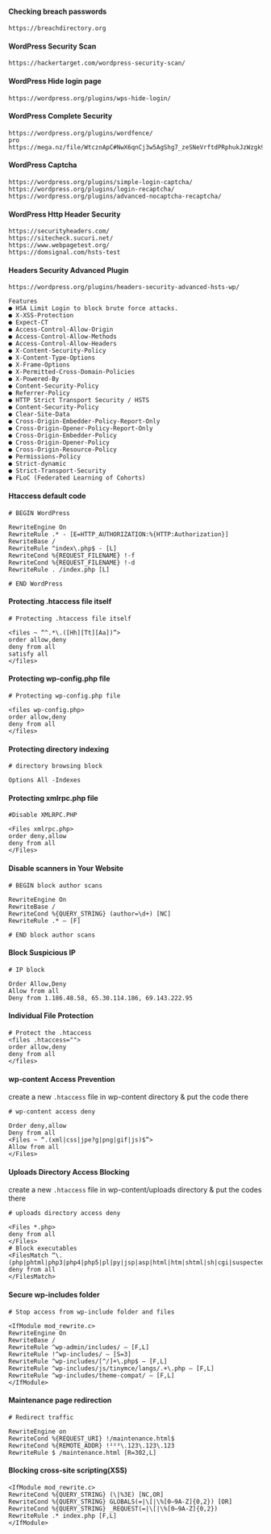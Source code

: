 #### Checking breach passwords

    https://breachdirectory.org

#### WordPress Security Scan

    https://hackertarget.com/wordpress-security-scan/

#### WordPress Hide login page

    https://wordpress.org/plugins/wps-hide-login/

#### WordPress Complete Security

    https://wordpress.org/plugins/wordfence/
    pro https://mega.nz/file/WtcznApC#NwX6qnCj3w5AgShg7_zeSNeVrftdPRphukJzWzgk9CU

#### WordPress Captcha

    https://wordpress.org/plugins/simple-login-captcha/
    https://wordpress.org/plugins/login-recaptcha/
    https://wordpress.org/plugins/advanced-nocaptcha-recaptcha/

#### WordPress Http Header Security

    https://securityheaders.com/
    https://sitecheck.sucuri.net/
    https://www.webpagetest.org/
    https://domsignal.com/hsts-test

#### Headers Security Advanced Plugin
    https://wordpress.org/plugins/headers-security-advanced-hsts-wp/

    Features
    ● HSA Limit Login to block brute force attacks.
    ● X-XSS-Protection
    ● Expect-CT
    ● Access-Control-Allow-Origin
    ● Access-Control-Allow-Methods
    ● Access-Control-Allow-Headers
    ● X-Content-Security-Policy
    ● X-Content-Type-Options
    ● X-Frame-Options
    ● X-Permitted-Cross-Domain-Policies
    ● X-Powered-By
    ● Content-Security-Policy
    ● Referrer-Policy
    ● HTTP Strict Transport Security / HSTS
    ● Content-Security-Policy
    ● Clear-Site-Data
    ● Cross-Origin-Embedder-Policy-Report-Only
    ● Cross-Origin-Opener-Policy-Report-Only
    ● Cross-Origin-Embedder-Policy
    ● Cross-Origin-Opener-Policy
    ● Cross-Origin-Resource-Policy
    ● Permissions-Policy
    ● Strict-dynamic
    ● Strict-Transport-Security
    ● FLoC (Federated Learning of Cohorts)

#### Htaccess default code
    
    # BEGIN WordPress
    
    RewriteEngine On
    RewriteRule .* - [E=HTTP_AUTHORIZATION:%{HTTP:Authorization}]
    RewriteBase /
    RewriteRule ^index\.php$ - [L]
    RewriteCond %{REQUEST_FILENAME} !-f
    RewriteCond %{REQUEST_FILENAME} !-d
    RewriteRule . /index.php [L]

    # END WordPress

#### Protecting .htaccess file itself

    # Protecting .htaccess file itself

    <files ~ “^.*\.([Hh][Tt][Aa])”>
    order allow,deny
    deny from all
    satisfy all
    </files>

#### Protecting wp-config.php file 

    # Protecting wp-config.php file

    <files wp-config.php>
    order allow,deny
    deny from all
    </files>

#### Protecting directory indexing

    # directory browsing block

    Options All -Indexes

#### Protecting xmlrpc.php file 

    #Disable XMLRPC.PHP

    <Files xmlrpc.php>
    order deny,allow
    deny from all
    </Files>

#### Disable scanners in Your Website

    # BEGIN block author scans

    RewriteEngine On
    RewriteBase /
    RewriteCond %{QUERY_STRING} (author=\d+) [NC]
    RewriteRule .* – [F]
    
    # END block author scans


#### Block Suspicious IP

    # IP block

    Order Allow,Deny
    Allow from all
    Deny from 1.186.48.58, 65.30.114.186, 69.143.222.95


#### Individual File Protection

    # Protect the .htaccess
    <files .htaccess="">
    order allow,deny
    deny from all
    </files>


#### wp-content Access Prevention

create a new `.htaccess` file in wp-content directory & put the code there

    # wp-content access deny

    Order deny,allow
    Deny from all
    <Files ~ “.(xml|css|jpe?g|png|gif|js)$”>
    Allow from all
    </Files>


#### Uploads Directory Access Blocking

create a new `.htaccess` file in wp-content/uploads directory & put the codes there

    # uploads directory access deny

    <Files *.php>
    deny from all
    </Files>
    # Block executables
    <FilesMatch “\.(php|phtml|php3|php4|php5|pl|py|jsp|asp|html|htm|shtml|sh|cgi|suspected)$”>
    deny from all
    </FilesMatch>

#### Secure wp-includes folder

    # Stop access from wp-include folder and files

    <IfModule mod_rewrite.c>
    RewriteEngine On
    RewriteBase /
    RewriteRule ^wp-admin/includes/ — [F,L]
    RewriteRule !^wp-includes/ — [S=3]
    RewriteRule ^wp-includes/[^/]+\.php$ — [F,L]
    RewriteRule ^wp-includes/js/tinymce/langs/.+\.php — [F,L]
    RewriteRule ^wp-includes/theme-compat/ — [F,L]
    </IfModule>


#### Maintenance page redirection

    # Redirect traffic

    RewriteEngine on
    RewriteCond %{REQUEST_URI} !/maintenance.html$
    RewriteCond %{REMOTE_ADDR} !¹²³\.123\.123\.123
    RewriteRule $ /maintenance.html [R=302,L]


#### Blocking cross-site scripting(XSS)

    <IfModule mod_rewrite.c>
    RewriteCond %{QUERY_STRING} (\|%3E) [NC,OR]
    RewriteCond %{QUERY_STRING} GLOBALS(=|\[|\%[0–9A-Z]{0,2}) [OR]
    RewriteCond %{QUERY_STRING} _REQUEST(=|\[|\%[0–9A-Z]{0,2})
    RewriteRule .* index.php [F,L]
    </IfModule>